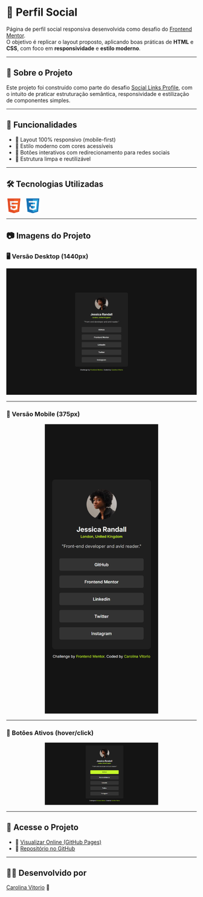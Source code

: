 # 📘 Perfil Social

Página de perfil social responsiva desenvolvida como desafio do [Frontend Mentor](https://www.frontendmentor.io/).  
O objetivo é replicar o layout proposto, aplicando boas práticas de **HTML** e **CSS**, com foco em **responsividade** e **estilo moderno**.

---

## 📌 Sobre o Projeto

Este projeto foi construído como parte do desafio [Social Links Profile](https://www.frontendmentor.io/challenges/social-links-profile-UG32l9m6dQ), com o intuito de praticar estruturação semântica, responsividade e estilização de componentes simples.

---

## 🚀 Funcionalidades

-  🔹 Layout 100% responsivo (mobile-first)
-  🔹 Estilo moderno com cores acessíveis
-  🔹 Botões interativos com redirecionamento para redes sociais
-  🔹 Estrutura limpa e reutilizável

---

## 🛠 Tecnologias Utilizadas

<div style="display: flex; gap: 10px;">
  <img src="https://raw.githubusercontent.com/devicons/devicon/master/icons/html5/html5-original.svg" alt="HTML5" width="40"/>
  <img src="https://raw.githubusercontent.com/devicons/devicon/master/icons/css3/css3-original.svg" alt="CSS3" width="40"/>
</div>

---

## 📷 Imagens do Projeto

### 🖥️ Versão Desktop (1440px)
<p align="center">
  <img src="assets/images/1440px.png" width="600" alt="Layout Desktop">
</p>

---

### 📱 Versão Mobile (375px)
<p align="center">
  <img src="assets/images/375px.png" width="300" alt="Layout Mobile">
</p>

---

### 🔘 Botões Ativos (hover/click)
<p align="center">
  <img src="assets/images/active buttons.PNG" width="300" alt="Botões Ativos">
</p>


---

## 🔗 Acesse o Projeto

- 🔗 [Visualizar Online (GitHub Pages)](https://carolinavitorio.github.io/Social-Profile/)
- 📂 [Repositório no GitHub](https://github.com/carolinavitorio/Social-Profile.git)

---

## 👩‍💻 Desenvolvido por

[Carolina Vitorio](https://github.com/carolinavitorio) 💙
